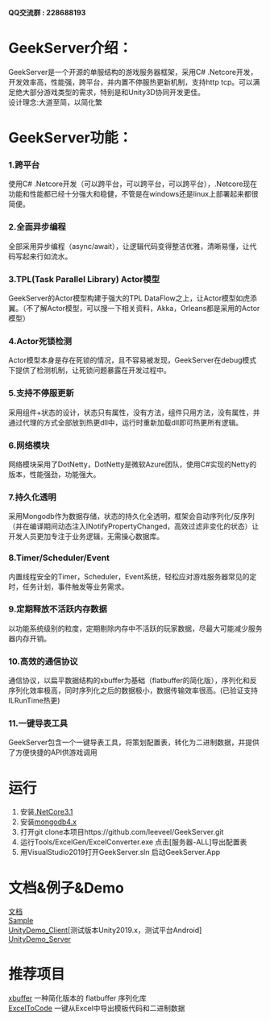 
__QQ交流群 : 228688193__  

# GeekServer介绍：
GeekServer是一个开源的单服结构的游戏服务器框架，采用C# .Netcore开发，开发效率高，性能强，跨平台，并内置不停服热更新机制，支持http tcp。可以满足绝大部分游戏类型的需求，特别是和Unity3D协同开发更佳。  
设计理念:大道至简，以简化繁

# GeekServer功能：

### 1.跨平台  
使用C# .Netcore开发（可以跨平台，可以跨平台，可以跨平台），.Netcore现在功能和性能都已经十分强大和稳健，不管是在windows还是linux上部署起来都很简便。
### 2.全面异步编程  
全部采用异步编程（async/await），让逻辑代码变得整洁优雅，清晰易懂，让代码写起来行如流水。
### 3.TPL(Task Parallel Library) Actor模型  
GeekServer的Actor模型构建于强大的TPL DataFlow之上，让Actor模型如虎添翼。（不了解Actor模型，可以搜一下相关资料，Akka，Orleans都是采用的Actor模型）
### 4.Actor死锁检测 
Actor模型本身是存在死锁的情况，且不容易被发现，GeekServer在debug模式下提供了检测机制，让死锁问题暴露在开发过程中。
### 5.支持不停服更新 
采用组件+状态的设计，状态只有属性，没有方法，组件只用方法，没有属性，并通过代理的方式全部放到热更dll中，运行时重新加载dll即可热更所有逻辑。
### 6.网络模块  
网络模块采用了DotNetty，DotNetty是微软Azure团队，使用C#实现的Netty的版本，性能强劲，功能强大。
### 7.持久化透明  
采用Mongodb作为数据存储，状态的持久化全透明，框架会自动序列化/反序列（并在编译期间动态注入INotifyPropertyChanged，高效过滤非变化的状态）让开发人员更加专注于业务逻辑，无需操心数据库。 
### 8.Timer/Scheduler/Event  
内置线程安全的Timer，Scheduler，Event系统，轻松应对游戏服务器常见的定时，任务计划，事件触发等业务需求。
### 9.定期释放不活跃内存数据  
以功能系统级别的粒度，定期剔除内存中不活跃的玩家数据，尽最大可能减少服务器内存开销。
### 10.高效的通信协议  
通信协议，以扁平数据结构的xbuffer为基础（flatbuffer的简化版），序列化和反序列化效率极高，同时序列化之后的数据极小，数据传输效率很高。(已验证支持ILRunTime热更)
### 11.一键导表工具  
GeekServer包含一个一键导表工具，将策划配置表，转化为二进制数据，并提供了方便快捷的API供游戏调用   

# 运行
1. 安装[.NetCore3.1](https://dotnet.microsoft.com/download/dotnet/3.1)
2. 安装[mongodb4.x](https://www.mongodb.com/try/download/community)
3. 打开git clone本项目https://github.com/leeveel/GeekServer.git
4. 运行Tools/ExcelGen/ExcelConverter.exe 点击[服务器-ALL]导出配置表
5. 用VisualStudio2019打开GeekServer.sln 启动GeekServer.App

# 文档&例子&Demo
[文档](https://github.com/leeveel/GeekServer/tree/master/Docs)  
[Sample](https://github.com/leeveel/GeekServer/tree/master/GeekServer.Hotfix/Sample)  
[UnityDemo_Client](https://github.com/leeveel/GeekServer/tree/master/UnityDemo)[测试版本Unity2019.x，测试平台Android]  [UnityDemo_Server](https://github.com/leeveel/GeekServer/tree/master/GeekServer.Hotfix/Demo)

# 推荐项目  
[xbuffer](https://github.com/CodeZeg/xbuffer) 一种简化版本的 flatbuffer 序列化库  
[ExcelToCode](https://github.com/leeveel/ExcelToCode) 一键从Excel中导出模板代码和二进制数据  
